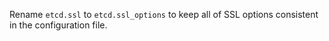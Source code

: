 Rename `etcd.ssl` to `etcd.ssl_options` to keep all of SSL options consistent in the configuration file.

